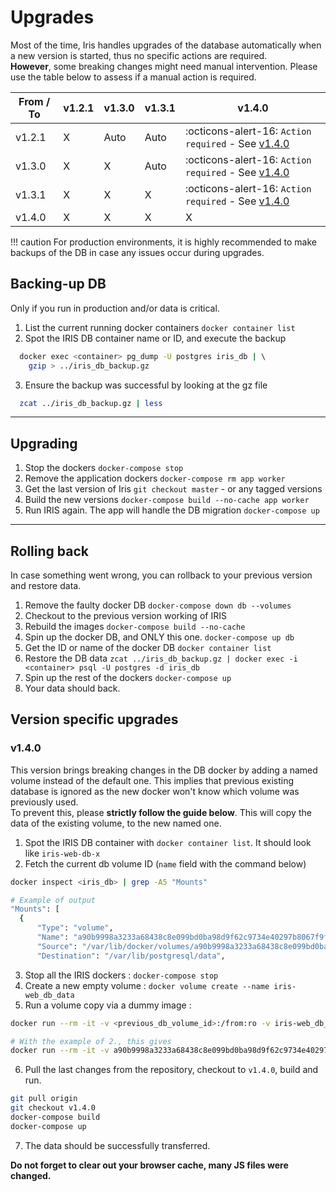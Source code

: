 # Upgrades

Most of the time, Iris handles upgrades of the database automatically when a new version is started, thus no specific actions are required.  
**However**, some breaking changes might need manual intervention.  Please use the table below to assess if a manual action is required. 

| From / To|	v1.2.1|	v1.3.0|	v1.3.1|	v1.4.0|
|-----|----|----|----|-----|
v1.2.1|	X|	Auto|	Auto|	:octicons-alert-16: `Action required` - See [v1.4.0](#v1.4.0)|
v1.3.0|	X|	X|	Auto|	:octicons-alert-16: `Action required` - See [v1.4.0](#v1.4.0)|
v1.3.1|	X|	X|	X|	:octicons-alert-16: `Action required` - See [v1.4.0](#v1.4.0)|
v1.4.0|	X|	X|	X|	X|

!!! caution
    For production environments, it is highly recommended to make backups of the DB in case any issues occur during upgrades.  

## Backing-up DB
Only if you run in production and/or data is critical. 

1. List the current running docker containers `docker container list`
2. Spot the IRIS DB container name or ID, and execute the backup

```bash
  docker exec <container> pg_dump -U postgres iris_db | \ 
    gzip > ../iris_db_backup.gz
```

3. Ensure the backup was successful by looking at the gz file 

```bash
  zcat ../iris_db_backup.gz | less 
```

-------------
## Upgrading
1. Stop the dockers ``docker-compose stop``
2. Remove the application dockers ``docker-compose rm app worker``
3. Get the last version of Iris ``git checkout master`` - or any tagged versions
4. Build the new versions ``docker-compose build --no-cache app worker``
5. Run IRIS again. The app will handle the DB migration ``docker-compose up``

-------------

## Rolling back

In case something went wrong, you can rollback to your previous version and restore data. 

1. Remove the faulty docker DB ``docker-compose down db --volumes``
2. Checkout to the previous version working of IRIS 
3. Rebuild the images ``docker-compose build --no-cache``
4. Spin up the docker DB, and ONLY this one. ``docker-compose up db``
5. Get the ID or name of the docker DB ``docker container list``
6. Restore the DB data ``zcat ../iris_db_backup.gz | docker exec -i <container> psql -U postgres -d iris_db``
7. Spin up the rest of the dockers ``docker-compose up``
8. Your data should back.



## Version specific upgrades

### v1.4.0
This version brings breaking changes in the DB docker by adding a named volume instead of the default one.
This implies that previous existing database is ignored as the new docker won't know which volume was previously used.   
To prevent this, please **strictly follow the guide below**. This will copy the data of the existing volume, to the new named one. 

1. Spot the IRIS DB container with ``docker container list``. It should look like `iris-web-db-x`
2. Fetch the current db volume ID (`name` field with the command below)

```bash
docker inspect <iris_db> | grep -A5 "Mounts"

# Example of output
"Mounts": [
  {
      "Type": "volume",
      "Name": "a90b9998a3233a68438c8e099bd0ba98d9f62c9734e40297b8067f9fdb921eb9",
      "Source": "/var/lib/docker/volumes/a90b9998a3233a68438c8e099bd0ba98d9f62c9734e40297b8067f9fdb921eb9/_data",
      "Destination": "/var/lib/postgresql/data",
```
3. Stop all the IRIS dockers : ``docker-compose stop``  
4. Create a new empty volume : ``docker volume create --name iris-web_db_data``   
5. Run a volume copy via a dummy image : 
```bash
docker run --rm -it -v <previous_db_volume_id>:/from:ro -v iris-web_db_data:/to alpine ash -c "cd /from ; cp -av . /to"

# With the example of 2., this gives 
docker run --rm -it -v a90b9998a3233a68438c8e099bd0ba98d9f62c9734e40297b8067f9fdb921eb9:/from:ro -v iris-web_db_data:/to alpine ash -c "cd /from ; cp -av . /to"
```
6. Pull the last changes from the repository, checkout to `v1.4.0`, build and run. 
  
```bash
git pull origin 
git checkout v1.4.0
docker-compose build 
docker-compose up 
```
7. The data should be successfully transferred.

**Do not forget to clear out your browser cache, many JS files were changed.**